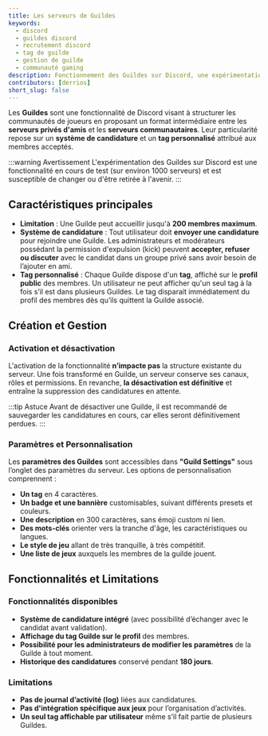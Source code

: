 ```yaml
---
title: Les serveurs de Guildes
keywords:
  - discord
  - guildes discord
  - recrutement discord
  - tag de guilde
  - gestion de guilde
  - communauté gaming
description: Fonctionnement des Guildes sur Discord, une expérimentation permettant aux joueurs de créer des communautés exclusives avec un système de recrutement avancé, une gestion optimisée et une identité visuelle unique.
contributors: [derrios]
short_slug: false
---
```


Les **Guildes** sont une fonctionnalité de Discord visant à structurer les communautés de joueurs en proposant un format intermédiaire entre les **serveurs privés d'amis** et les **serveurs communautaires**. Leur particularité repose sur un **système de candidature** et un **tag personnalisé** attribué aux membres acceptés.

:::warning Avertissement
L'expérimentation des Guildes sur Discord est une fonctionnalité en cours de test (sur environ 1000 serveurs) et est susceptible de changer ou d'être retirée à l'avenir.
:::

## Caractéristiques principales
- **Limitation** : Une Guilde peut accueillir jusqu'à **200 membres maximum**.
- **Système de candidature** : Tout utilisateur doit **envoyer une candidature** pour rejoindre une Guilde. Les administrateurs et modérateurs possédant la permission d'expulsion (kick) peuvent **accepter, refuser ou discuter** avec le candidat dans un groupe privé sans avoir besoin de l’ajouter en ami.
- **Tag personnalisé** : Chaque Guilde dispose d'un **tag**, affiché sur le **profil public** des membres. Un utilisateur ne peut afficher qu'un seul tag à la fois s’il est dans plusieurs Guildes. Le tag disparait immédiatement du profil des membres dès qu’ils quittent la Guilde associé.

## Création et Gestion
### Activation et désactivation
L'activation de la fonctionnalité **n’impacte pas** la structure existante du serveur. Une fois transformé en Guilde, un serveur conserve ses canaux, rôles et permissions. En revanche, **la désactivation est définitive** et entraîne la suppression des candidatures en attente.

:::tip Astuce
Avant de désactiver une Guilde, il est recommandé de sauvegarder les candidatures en cours, car elles seront définitivement perdues.
:::

### Paramètres et Personnalisation
Les **paramètres des Guildes** sont accessibles dans **"Guild Settings"** sous l’onglet des paramètres du serveur. Les options de personnalisation comprennent :
- **Un tag** en 4 caractères.
- **Un badge et une bannière** customisables, suivant différents presets et couleurs.
- **Une description** en 300 caractères, sans émoji custom ni lien.
- **Des mots-clés** orienter vers la tranche d'âge, les caractéristiques ou langues.
- **Le style de jeu** allant de très tranquille, à très compétitif.
- **Une liste de jeux** auxquels les membres de la guilde jouent.

## Fonctionnalités et Limitations
### Fonctionnalités disponibles
- **Système de candidature intégré** (avec possibilité d’échanger avec le candidat avant validation).
- **Affichage du tag Guilde sur le profil** des membres.
- **Possibilité pour les administrateurs de modifier les paramètres** de la Guilde à tout moment.
- **Historique des candidatures** conservé pendant **180 jours**.

### Limitations
- **Pas de journal d’activité (log)** liées aux candidatures.
- **Pas d'intégration spécifique aux jeux** pour l’organisation d’activités.
- **Un seul tag affichable par utilisateur** même s’il fait partie de plusieurs Guildes.
